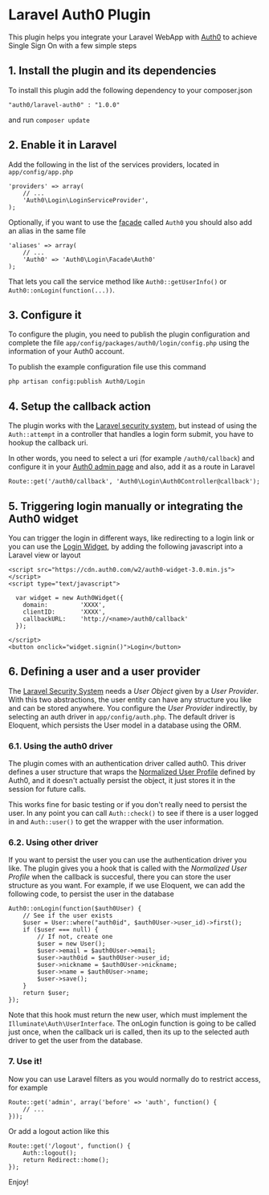# Laravel Auth0 Plugin
This plugin helps you integrate your Laravel WebApp with [Auth0](https://auth0.com/) to achieve Single Sign On with a few simple steps

## 1. Install the plugin and its dependencies

To install this plugin add the following dependency to your composer.json

    "auth0/laravel-auth0" : "1.0.0"

and run `composer update`

## 2. Enable it in Laravel
Add the following in the list of the services providers, located in `app/config/app.php`

    'providers' => array(
        // ...
        'Auth0\Login\LoginServiceProvider',
    );

Optionally, if you want to use the [facade](http://laravel.com/docs/facades) called `Auth0` you should also add an alias in the same file

    'aliases' => array(
        // ...
        'Auth0' => 'Auth0\Login\Facade\Auth0'
    );

That lets you call the service method like `Auth0::getUserInfo()` or `Auth0::onLogin(function(...))`.

## 3. Configure it

To configure the plugin, you need to publish the plugin configuration and complete the file `app/config/packages/auth0/login/config.php` using the information of your Auth0 account.

To publish the example configuration file use this command

    php artisan config:publish Auth0/Login

## 4. Setup the callback action

The plugin works with the [Laravel security system](http://laravel.com/docs/security), but instead of using the `Auth::attempt` in a controller that handles a login form submit, you have to hookup the callback uri.

In other words, you need to select a uri (for example `/auth0/callback`) and configure it in your [Auth0 admin page](https://app.auth0.com/#/applications/) and also, add it as a route in Laravel

    Route::get('/auth0/callback', 'Auth0\Login\Auth0Controller@callback');

## 5. Triggering login manually or integrating the Auth0 widget

You can trigger the login in different ways, like redirecting to a login link or you can use the [Login Widget](https://docs.auth0.com/login-widget2), by adding the following javascript into a Laravel view or layout

    <script src="https://cdn.auth0.com/w2/auth0-widget-3.0.min.js"></script>
    <script type="text/javascript">

      var widget = new Auth0Widget({
        domain:         'XXXX',
        clientID:       'XXXX',
        callbackURL:    'http://<name>/auth0/callback'
      });

    </script>
    <button onclick="widget.signin()">Login</button>



## 6. Defining a user and a user provider

The [Laravel Security System](http://laravel.com/docs/security) needs a *User Object* given by a *User Provider*. With this two abstractions, the user entity can have any structure you like and can be stored anywhere. You configure the *User Provider* indirectly, by selecting an auth driver in `app/config/auth.php`. The default driver is Eloquent, which persists the User model in a database using the ORM.

### 6.1. Using the auth0 driver

The plugin comes with an authentication driver called auth0. This driver defines a user structure that wraps the [Normalized User Profile](https://docs.auth0.com/user-profile) defined by Auth0, and it doesn't actually persist the object, it just stores it in the session for future calls.

This works fine for basic testing or if you don't really need to persist the user. In any point you can call `Auth::check()` to see if there is a user logged in and `Auth::user()` to get the wrapper with the user information.

### 6.2. Using other driver

If you want to persist the user you can use the authentication driver you like. The plugin gives you a hook that is called with the *Normalized User Profile* when the callback is succesful, there you can store the user structure as you want. For example, if we use Eloquent, we can add the following code, to persist the user in the database

    Auth0::onLogin(function($auth0User) {
        // See if the user exists
        $user = User::where("auth0id", $auth0User->user_id)->first();
        if ($user === null) {
            // If not, create one
            $user = new User();
            $user->email = $auth0User->email;
            $user->auth0id = $auth0User->user_id;
            $user->nickname = $auth0User->nickname;
            $user->name = $auth0User->name;
            $user->save();
        }
        return $user;
    });

Note that this hook must return the new user, which must implement the `Illuminate\Auth\UserInterface`. The onLogin function is going to be called just once, when the callback uri is called, then its up to the selected auth driver to get the user from the database.

### 7. Use it!

Now you can use Laravel filters as you would normally do to restrict access, for example

    Route::get('admin', array('before' => 'auth', function() {
        // ...
    }));

Or add a logout action like this

    Route::get('/logout', function() {
        Auth::logout();
        return Redirect::home();
    });

Enjoy!

